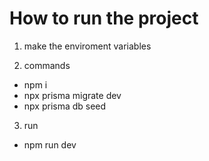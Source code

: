 # How to run the project

1. make the enviroment variables

2. commands

- npm i
- npx prisma migrate dev
- npx prisma db seed

3. run

- npm run dev